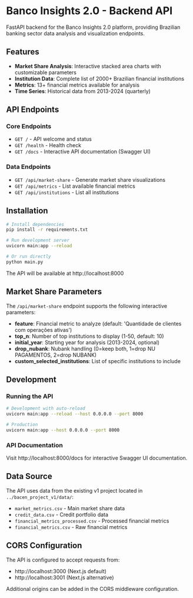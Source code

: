 # Banco Insights 2.0 - Backend API

FastAPI backend for the Banco Insights 2.0 platform, providing Brazilian banking sector data analysis and visualization endpoints.

## Features

- **Market Share Analysis**: Interactive stacked area charts with customizable parameters
- **Institution Data**: Complete list of 2000+ Brazilian financial institutions
- **Metrics**: 13+ financial metrics available for analysis
- **Time Series**: Historical data from 2013-2024 (quarterly)

## API Endpoints

### Core Endpoints

- `GET /` - API welcome and status
- `GET /health` - Health check
- `GET /docs` - Interactive API documentation (Swagger UI)

### Data Endpoints

- `GET /api/market-share` - Generate market share visualizations
- `GET /api/metrics` - List available financial metrics
- `GET /api/institutions` - List all institutions

## Installation

```bash
# Install dependencies
pip install -r requirements.txt

# Run development server
uvicorn main:app --reload

# Or run directly
python main.py
```

The API will be available at http://localhost:8000

## Market Share Parameters

The `/api/market-share` endpoint supports the following interactive parameters:

- **feature**: Financial metric to analyze (default: 'Quantidade de clientes com operações ativas')
- **top_n**: Number of top institutions to display (1-50, default: 10)
- **initial_year**: Starting year for analysis (2013-2024, optional)
- **drop_nubank**: Nubank handling (0=keep both, 1=drop NU PAGAMENTOS, 2=drop NUBANK)
- **custom_selected_institutions**: List of specific institutions to include

## Development

### Running the API

```bash
# Development with auto-reload
uvicorn main:app --reload --host 0.0.0.0 --port 8000

# Production
uvicorn main:app --host 0.0.0.0 --port 8000
```

### API Documentation

Visit http://localhost:8000/docs for interactive Swagger UI documentation.

## Data Source

The API uses data from the existing v1 project located in `../bacen_project_v1/data/`:

- `market_metrics.csv` - Main market share data
- `credit_data.csv` - Credit portfolio data  
- `financial_metrics_processed.csv` - Processed financial metrics
- `financial_metrics.csv` - Raw financial metrics

## CORS Configuration

The API is configured to accept requests from:
- http://localhost:3000 (Next.js default)
- http://localhost:3001 (Next.js alternative)

Additional origins can be added in the CORS middleware configuration.